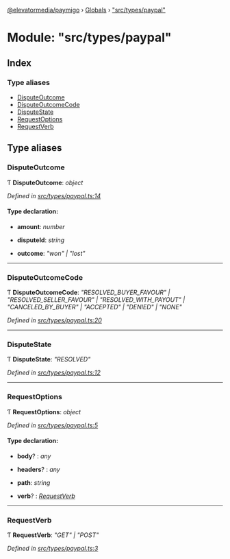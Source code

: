 [@elevatormedia/paymigo](../README.md) › [Globals](../globals.md) › ["src/types/paypal"](_src_types_paypal_.md)

# Module: "src/types/paypal"

## Index

### Type aliases

-   [DisputeOutcome](_src_types_paypal_.md#disputeoutcome)
-   [DisputeOutcomeCode](_src_types_paypal_.md#disputeoutcomecode)
-   [DisputeState](_src_types_paypal_.md#disputestate)
-   [RequestOptions](_src_types_paypal_.md#requestoptions)
-   [RequestVerb](_src_types_paypal_.md#requestverb)

## Type aliases

### DisputeOutcome

Ƭ **DisputeOutcome**: _object_

_Defined in [src/types/paypal.ts:14](https://github.com/ELEVATORmedia/paymigo/blob/0314afc/src/types/paypal.ts#L14)_

#### Type declaration:

-   **amount**: _number_

-   **disputeId**: _string_

-   **outcome**: _"won" | "lost"_

---

### DisputeOutcomeCode

Ƭ **DisputeOutcomeCode**: _"RESOLVED_BUYER_FAVOUR" | "RESOLVED_SELLER_FAVOUR" | "RESOLVED_WITH_PAYOUT" | "CANCELED_BY_BUYER" | "ACCEPTED" | "DENIED" | "NONE"_

_Defined in [src/types/paypal.ts:20](https://github.com/ELEVATORmedia/paymigo/blob/0314afc/src/types/paypal.ts#L20)_

---

### DisputeState

Ƭ **DisputeState**: _"RESOLVED"_

_Defined in [src/types/paypal.ts:12](https://github.com/ELEVATORmedia/paymigo/blob/0314afc/src/types/paypal.ts#L12)_

---

### RequestOptions

Ƭ **RequestOptions**: _object_

_Defined in [src/types/paypal.ts:5](https://github.com/ELEVATORmedia/paymigo/blob/0314afc/src/types/paypal.ts#L5)_

#### Type declaration:

-   **body**? : _any_

-   **headers**? : _any_

-   **path**: _string_

-   **verb**? : _[RequestVerb](_src_types_paypal_.md#requestverb)_

---

### RequestVerb

Ƭ **RequestVerb**: _"GET" | "POST"_

_Defined in [src/types/paypal.ts:3](https://github.com/ELEVATORmedia/paymigo/blob/0314afc/src/types/paypal.ts#L3)_
